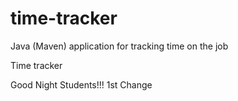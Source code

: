 # time-tracker
Java (Maven) application for tracking time on the job

Time tracker

Good Night Students!!!
1st Change
